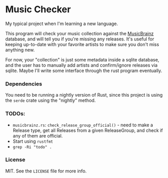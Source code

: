 # Music Checker

My typical project when I'm learning a new language.

This program will check your music collection against the [MusicBrainz](https://musicbrainz.org/) database, and will tell you if you're missing any releases. It's useful for keeping up-to-date with your favorite artists to make sure you don't miss anything new.

For now, your "collection" is just some metadata inside a sqlite database, and the user has to manually add artists and confirm/ignore releases via sqlite. Maybe I'll write some interface through the rust program eventually.

### Dependencies

You need to be running a nightly version of Rust, since this project is using the `serde` crate using the "nightly" method.

### TODOs:
 - `musicbrainz.rs`: `check_release_group_official()` - need to make a Release type, get all Releases from a given ReleaseGroup, and check if any of them are official.
 - Start using `rustfmt`
 - `grep -Ri "todo" .`

### License

MIT. See the `LICENSE` file for more info.
